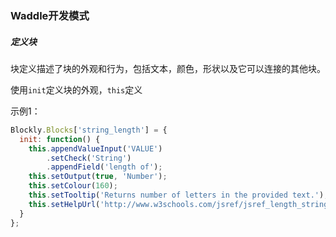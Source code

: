 ### Waddle开发模式

##### 定义块

块定义描述了块的外观和行为，包括文本，颜色，形状以及它可以连接的其他块。

使用`init`定义块的外观，`this`定义

示例1：
```javascript
Blockly.Blocks['string_length'] = {
  init: function() {
    this.appendValueInput('VALUE')
        .setCheck('String')
        .appendField('length of');
    this.setOutput(true, 'Number');
    this.setColour(160);
    this.setTooltip('Returns number of letters in the provided text.');
    this.setHelpUrl('http://www.w3schools.com/jsref/jsref_length_string.asp');
  }
};
```